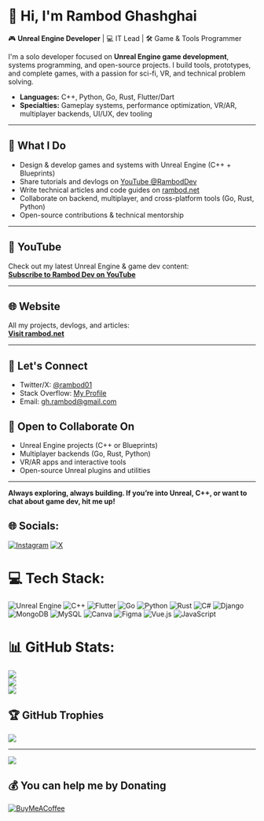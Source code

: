 # 👋 Hi, I'm Rambod Ghashghai

🎮 **Unreal Engine Developer** | 💻 IT Lead | 🛠️ Game & Tools Programmer

I'm a solo developer focused on **Unreal Engine game development**, systems programming, and open-source projects. I build tools, prototypes, and complete games, with a passion for sci-fi, VR, and technical problem solving.

- **Languages:** C++, Python, Go, Rust, Flutter/Dart
- **Specialties:** Gameplay systems, performance optimization, VR/AR, multiplayer backends, UI/UX, dev tooling

---

## 🚀 What I Do

- Design & develop games and systems with Unreal Engine (C++ + Blueprints)
- Share tutorials and devlogs on [YouTube @RambodDev](https://www.youtube.com/@RambodDev?sub_confirmation=1)
- Write technical articles and code guides on [rambod.net](https://rambod.net)
- Collaborate on backend, multiplayer, and cross-platform tools (Go, Rust, Python)
- Open-source contributions & technical mentorship

---

## 🎥 **YouTube**
Check out my latest Unreal Engine & game dev content:  
[**Subscribe to Rambod Dev on YouTube**](https://www.youtube.com/@RambodDev?sub_confirmation=1)

---

## 🌐 **Website**
All my projects, devlogs, and articles:  
[**Visit rambod.net**](https://rambod.net)

---

## 💬 **Let's Connect**

- Twitter/X: [@rambod01](https://twitter.com/rambod01)
- Stack Overflow: [My Profile](https://stackoverflow.com/users/1714144/rambod)
- Email: [gh.rambod@gmail.com](mailto:gh.rambod@gmail.com)


## 📢 **Open to Collaborate On**

- Unreal Engine projects (C++ or Blueprints)
- Multiplayer backends (Go, Rust, Python)
- VR/AR apps and interactive tools
- Open-source Unreal plugins and utilities

---

**Always exploring, always building. If you’re into Unreal, C++, or want to chat about game dev, hit me up!**




## 🌐 Socials:
[![Instagram](https://img.shields.io/badge/Instagram-%23E4405F.svg?logo=Instagram&logoColor=white)](https://instagram.com/rambodg) [![X](https://img.shields.io/badge/X-black.svg?logo=X&logoColor=white)](https://x.com/rambod01) 

# 💻 Tech Stack:
![Unreal Engine](https://img.shields.io/badge/unrealengine-%23313131.svg?style=for-the-badge&logo=unrealengine&logoColor=white) ![C++](https://img.shields.io/badge/c++-%2300599C.svg?style=for-the-badge&logo=c%2B%2B&logoColor=white) ![Flutter](https://img.shields.io/badge/Flutter-%2302569B.svg?style=for-the-badge&logo=Flutter&logoColor=white) ![Go](https://img.shields.io/badge/go-%2300ADD8.svg?style=for-the-badge&logo=go&logoColor=white) ![Python](https://img.shields.io/badge/python-3670A0?style=for-the-badge&logo=python&logoColor=ffdd54) ![Rust](https://img.shields.io/badge/rust-%23000000.svg?style=for-the-badge&logo=rust&logoColor=white) ![C#](https://img.shields.io/badge/c%23-%23239120.svg?style=for-the-badge&logo=csharp&logoColor=white)  ![Django](https://img.shields.io/badge/django-%23092E20.svg?style=for-the-badge&logo=django&logoColor=white)  ![MongoDB](https://img.shields.io/badge/MongoDB-%234ea94b.svg?style=for-the-badge&logo=mongodb&logoColor=white) ![MySQL](https://img.shields.io/badge/mysql-4479A1.svg?style=for-the-badge&logo=mysql&logoColor=white) ![Canva](https://img.shields.io/badge/Canva-%2300C4CC.svg?style=for-the-badge&logo=Canva&logoColor=white) ![Figma](https://img.shields.io/badge/figma-%23F24E1E.svg?style=for-the-badge&logo=figma&logoColor=white) ![Vue.js](https://img.shields.io/badge/vue.js-%2335495e.svg?style=for-the-badge&logo=vuedotjs&logoColor=%234FC08D) ![JavaScript](https://img.shields.io/badge/javascript-%23323330.svg?style=for-the-badge&logo=javascript&logoColor=%23F7DF1E)
# 📊 GitHub Stats:
![](https://github-readme-stats.vercel.app/api?username=rambod&theme=dark&hide_border=false&include_all_commits=false&count_private=false)<br/>
![](https://github-readme-streak-stats.herokuapp.com/?user=rambod&theme=dark&hide_border=false)<br/>
![](https://github-readme-stats.vercel.app/api/top-langs/?username=rambod&theme=dark&hide_border=false&include_all_commits=false&count_private=false&layout=compact)

## 🏆 GitHub Trophies
![](https://github-profile-trophy.vercel.app/?username=rambod&theme=radical&no-frame=false&no-bg=true&margin-w=4)

---
[![](https://visitcount.itsvg.in/api?id=rambod&icon=0&color=0)](https://visitcount.itsvg.in)

  ## 💰 You can help me by Donating
  [![BuyMeACoffee](https://img.shields.io/badge/Buy%20Me%20a%20Coffee-ffdd00?style=for-the-badge&logo=buy-me-a-coffee&logoColor=black)](https://buymeacoffee.com/rumbod) 

  
<!-- Proudly created with GPRM ( https://gprm.itsvg.in ) -->
